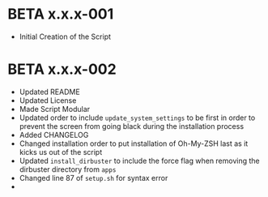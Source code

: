 # BETA x.x.x-001

- Initial Creation of the Script

# BETA x.x.x-002

- Updated README
- Updated License
- Made Script Modular
- Updated order to include `update_system_settings` to be first in order to prevent the screen from going black during the installation process
- Added CHANGELOG
- Changed installation order to put installation of Oh-My-ZSH last as it kicks us out of the script
- Updated `install_dirbuster` to include the force flag when removing the dirbuster directory from `apps`
- Changed line 87 of `setup.sh` for syntax error
- 